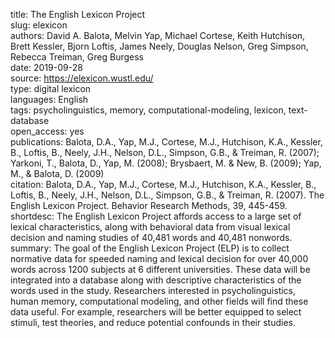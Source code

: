 title: The English Lexicon Project  
slug: elexicon  
authors: David A. Balota, Melvin Yap, Michael Cortese, Keith Hutchison, Brett Kessler, Bjorn Loftis, James Neely, Douglas Nelson, Greg Simpson, Rebecca Treiman, Greg Burgess  
date: 2019-09-28  
source: https://elexicon.wustl.edu/  
type: digital lexicon  
languages: English  
tags: psycholinguistics, memory, computational-modeling, lexicon, text-database  
open_access: yes  
publications: Balota, D.A., Yap, M.J., Cortese, M.J., Hutchison, K.A., Kessler, B., Loftis, B., Neely, J.H., Nelson, D.L., Simpson, G.B., & Treiman, R. (2007); Yarkoni, T., Balota, D., Yap, M. (2008); Brysbaert, M. & New, B. (2009); Yap, M., & Balota, D. (2009)  
citation: Balota, D.A., Yap, M.J., Cortese, M.J., Hutchison, K.A., Kessler, B., Loftis, B., Neely, J.H., Nelson, D.L., Simpson, G.B., & Treiman, R. (2007). The English Lexicon Project. Behavior Research Methods, 39, 445-459.  
shortdesc: The English Lexicon Project affords access to a large set of lexical characteristics, along with behavioral data from visual lexical decision and naming studies of 40,481 words and 40,481 nonwords.  
summary: The goal of the English Lexicon Project (ELP) is to collect normative data for speeded naming and lexical decision for over 40,000 words across 1200 subjects at 6 different universities. These data will be integrated into a database along with descriptive characteristics of the words used in the study. Researchers interested in psycholinguistics, human memory, computational modeling, and other fields will find these data useful. For example, researchers will be better equipped to select stimuli, test theories, and reduce potential confounds in their studies.  
